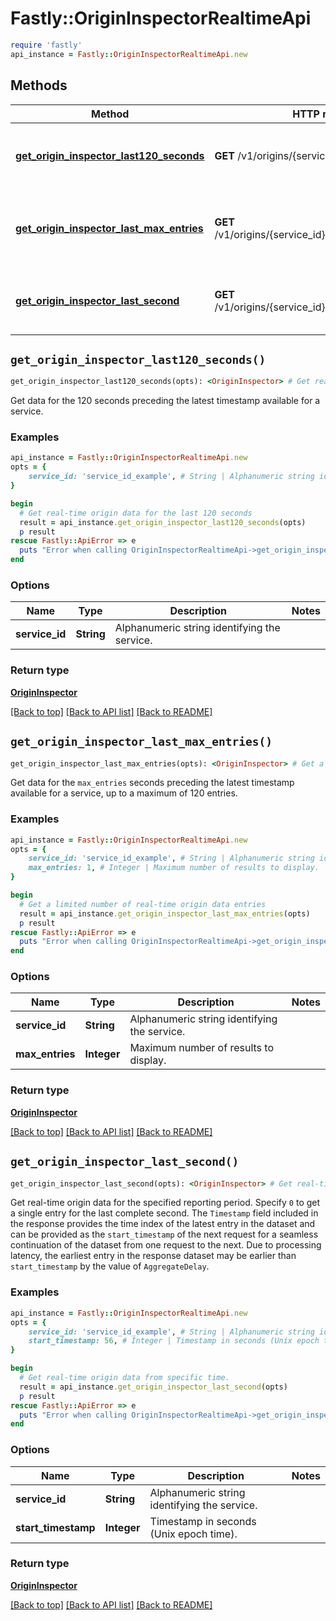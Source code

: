 # Fastly::OriginInspectorRealtimeApi


```ruby
require 'fastly'
api_instance = Fastly::OriginInspectorRealtimeApi.new
```

## Methods

| Method | HTTP request | Description |
| ------ | ------------ | ----------- |
| [**get_origin_inspector_last120_seconds**](OriginInspectorRealtimeApi.md#get_origin_inspector_last120_seconds) | **GET** /v1/origins/{service_id}/ts/h | Get real-time origin data for the last 120 seconds |
| [**get_origin_inspector_last_max_entries**](OriginInspectorRealtimeApi.md#get_origin_inspector_last_max_entries) | **GET** /v1/origins/{service_id}/ts/h/limit/{max_entries} | Get a limited number of real-time origin data entries |
| [**get_origin_inspector_last_second**](OriginInspectorRealtimeApi.md#get_origin_inspector_last_second) | **GET** /v1/origins/{service_id}/ts/{start_timestamp} | Get real-time origin data from specific time. |


## `get_origin_inspector_last120_seconds()`

```ruby
get_origin_inspector_last120_seconds(opts): <OriginInspector> # Get real-time origin data for the last 120 seconds
```

Get data for the 120 seconds preceding the latest timestamp available for a service.

### Examples

```ruby
api_instance = Fastly::OriginInspectorRealtimeApi.new
opts = {
    service_id: 'service_id_example', # String | Alphanumeric string identifying the service.
}

begin
  # Get real-time origin data for the last 120 seconds
  result = api_instance.get_origin_inspector_last120_seconds(opts)
  p result
rescue Fastly::ApiError => e
  puts "Error when calling OriginInspectorRealtimeApi->get_origin_inspector_last120_seconds: #{e}"
end
```

### Options

| Name | Type | Description | Notes |
| ---- | ---- | ----------- | ----- |
| **service_id** | **String** | Alphanumeric string identifying the service. |  |

### Return type

[**OriginInspector**](OriginInspector.md)

[[Back to top]](#) [[Back to API list]](../../README.md#endpoints)
[[Back to README]](../../README.md)
## `get_origin_inspector_last_max_entries()`

```ruby
get_origin_inspector_last_max_entries(opts): <OriginInspector> # Get a limited number of real-time origin data entries
```

Get data for the `max_entries` seconds preceding the latest timestamp available for a service, up to a maximum of 120 entries.

### Examples

```ruby
api_instance = Fastly::OriginInspectorRealtimeApi.new
opts = {
    service_id: 'service_id_example', # String | Alphanumeric string identifying the service.
    max_entries: 1, # Integer | Maximum number of results to display.
}

begin
  # Get a limited number of real-time origin data entries
  result = api_instance.get_origin_inspector_last_max_entries(opts)
  p result
rescue Fastly::ApiError => e
  puts "Error when calling OriginInspectorRealtimeApi->get_origin_inspector_last_max_entries: #{e}"
end
```

### Options

| Name | Type | Description | Notes |
| ---- | ---- | ----------- | ----- |
| **service_id** | **String** | Alphanumeric string identifying the service. |  |
| **max_entries** | **Integer** | Maximum number of results to display. |  |

### Return type

[**OriginInspector**](OriginInspector.md)

[[Back to top]](#) [[Back to API list]](../../README.md#endpoints)
[[Back to README]](../../README.md)
## `get_origin_inspector_last_second()`

```ruby
get_origin_inspector_last_second(opts): <OriginInspector> # Get real-time origin data from specific time.
```

Get real-time origin data for the specified reporting period. Specify `0` to get a single entry for the last complete second. The `Timestamp` field included in the response provides the time index of the latest entry in the dataset and can be provided as the `start_timestamp` of the next request for a seamless continuation of the dataset from one request to the next. Due to processing latency, the earliest entry in the response dataset may be earlier than `start_timestamp` by the value of `AggregateDelay`. 

### Examples

```ruby
api_instance = Fastly::OriginInspectorRealtimeApi.new
opts = {
    service_id: 'service_id_example', # String | Alphanumeric string identifying the service.
    start_timestamp: 56, # Integer | Timestamp in seconds (Unix epoch time).
}

begin
  # Get real-time origin data from specific time.
  result = api_instance.get_origin_inspector_last_second(opts)
  p result
rescue Fastly::ApiError => e
  puts "Error when calling OriginInspectorRealtimeApi->get_origin_inspector_last_second: #{e}"
end
```

### Options

| Name | Type | Description | Notes |
| ---- | ---- | ----------- | ----- |
| **service_id** | **String** | Alphanumeric string identifying the service. |  |
| **start_timestamp** | **Integer** | Timestamp in seconds (Unix epoch time). |  |

### Return type

[**OriginInspector**](OriginInspector.md)

[[Back to top]](#) [[Back to API list]](../../README.md#endpoints)
[[Back to README]](../../README.md)
